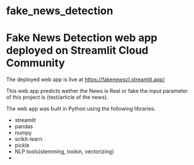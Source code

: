 # fake_news_detection

# Fake News Detection web app deployed on Streamlit  Cloud Community

The deployed web app is live at https://fakenewscl.streamlit.app/


This web app predicts wether the News is Real or fake the input parameter of this project is (text/article of the news).

The web app was built in Python using the following libraries:
* streamlit
* pandas
* numpy
* scikit-learn
* pickle
* NLP tools(stemming, tookin, vectorizing)
* 
